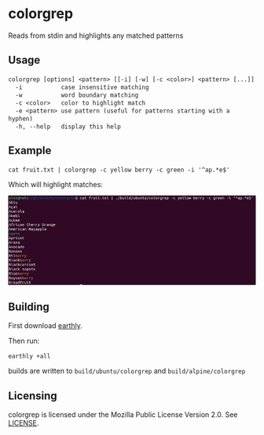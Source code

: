 # colorgrep

Reads from stdin and highlights any matched patterns

## Usage

    colorgrep [options] <pattern> [[-i] [-w] [-c <color>] <pattern> [...]]
      -i           case insensitive matching
      -w           word boundary matching
      -c <color>   color to highlight match
      -e <pattern> use pattern (useful for patterns starting with a hyphen)
      -h, --help   display this help


## Example

    cat fruit.txt | colorgrep -c yellow berry -c green -i '^ap.*e$'

Which will highlight matches:

![screenshot](screenshot.png)

## Building

First download [earthly](https://github.com/earthly/earthly).

Then run:

    earthly +all

builds are written to `build/ubuntu/colorgrep` and `build/alpine/colorgrep`


## Licensing
colorgrep is licensed under the Mozilla Public License Version 2.0. See [LICENSE](LICENSE).

